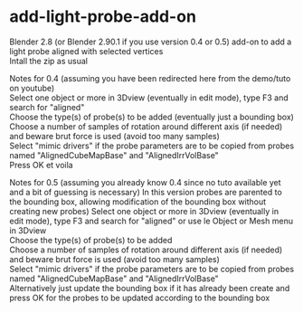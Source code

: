 # add-light-probe-add-on
Blender 2.8 (or Blender 2.90.1 if you use version 0.4 or 0.5) add-on to add a light probe aligned with selected vertices<BR>
Intall the zip as usual<BR>

Notes for 0.4 (assuming you have been redirected here from the demo/tuto on youtube)<BR>
Select one object or more in 3Dview (eventually in edit mode), type  F3 and search for "aligned"<BR>
Choose the type(s) of probe(s) to be added (eventually just a bounding box)<BR>
Choose a number of samples of rotation around different axis (if needed) and beware brut force is used (avoid too many samples)<BR>
Select "mimic drivers" if the probe parameters are to be copied from probes named "AlignedCubeMapBase" and "AlignedIrrVolBase"<BR>
Press OK et voila
  
Notes for 0.5 (assuming you already know 0.4 since no tuto available yet and a bit of guessing is necessary)
In this version probes are parented to the bounding box, allowing modification of the bounding box without creating new probes)
Select one object or more in 3Dview (eventually in edit mode), type  F3 and search for "aligned" or use le Object or Mesh menu in 3Dview<BR>
Choose the type(s) of probe(s) to be added <BR>
Choose a number of samples of rotation around different axis (if needed) and beware brut force is used (avoid too many samples)<BR>
Select "mimic drivers" if the probe parameters are to be copied from probes named "AlignedCubeMapBase" and "AlignedIrrVolBase"<BR>
Alternatively just update the bounding box if it has already been create and press OK for the probes to be updated according to the bounding box <BR>
